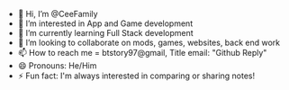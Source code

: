 - 👋 Hi, I’m @CeeFamily
- 👀 I’m interested in App and Game development
- 🌱 I’m currently learning Full Stack development
- 💞️ I’m looking to collaborate on mods, games, websites, back end work
- 📫 How to reach me = btstory97@gmail, Title email: "Github Reply"
- 😄 Pronouns: He/Him
- ⚡ Fun fact: I'm always interested in comparing or sharing notes!

<!---
CeeFamily/CeeFamily is a ✨ special ✨ repository because its `README.md` (this file) appears on your GitHub profile.
You can click the Preview link to take a look at your changes.
--->
